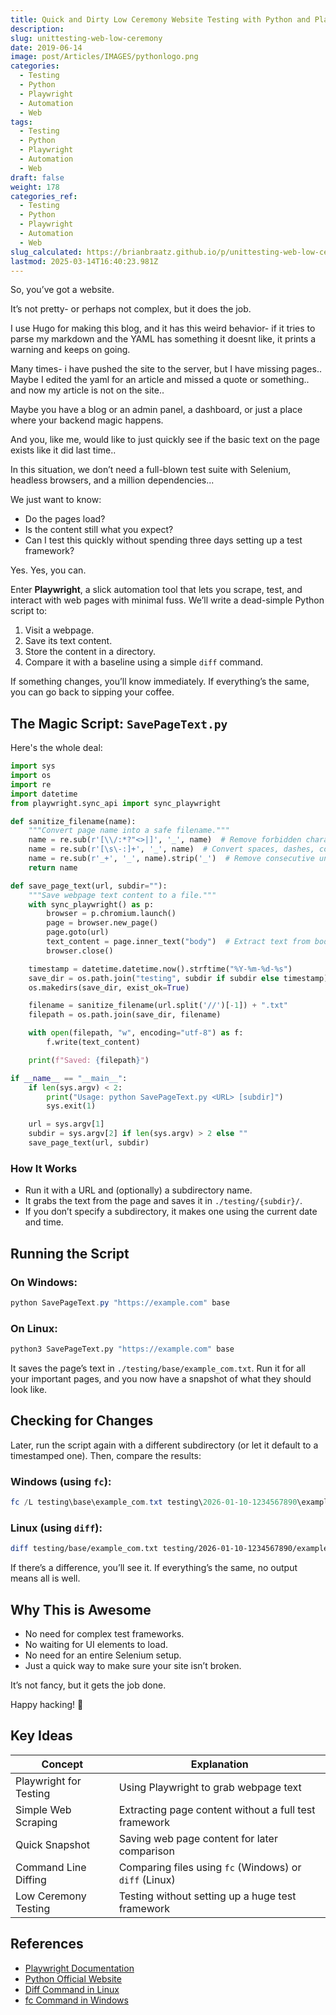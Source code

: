 ```yaml
---
title: Quick and Dirty Low Ceremony Website Testing with Python and Playwright
description: 
slug: unittesting-web-low-ceremony
date: 2019-06-14
image: post/Articles/IMAGES/pythonlogo.png
categories:
  - Testing
  - Python
  - Playwright
  - Automation
  - Web
tags:
  - Testing
  - Python
  - Playwright
  - Automation
  - Web
draft: false
weight: 178
categories_ref:
  - Testing
  - Python
  - Playwright
  - Automation
  - Web
slug_calculated: https://brianbraatz.github.io/p/unittesting-web-low-ceremony
lastmod: 2025-03-14T16:40:23.981Z
---
```

<!--
# Quick and Dirty Low Ceremony Website Testing with Python and Playwright
-->

So, you’ve got a website.

It’s not pretty- or perhaps not complex, but it does the job.

I use Hugo for making this blog, and it has this weird behavior- if it tries to parse my markdown and the YAML has something it doesnt like, it prints a warning and keeps on going.

Many times- i have pushed the site to the server, but I have missing pages.. Maybe I edited the yaml for an article and missed a quote or something.. and now my article is not on the site..

Maybe you have a blog or an admin panel, a dashboard, or just a place where your backend magic happens.

And you, like me, would like to just quickly see if the basic text on the page exists like it did last time..

In this situation, we don’t need a full-blown test suite with Selenium, headless browsers, and a million dependencies...

We just want to know:

* Do the pages load?
* Is the content still what you expect?
* Can I test this quickly without spending three days setting up a test framework?

Yes. Yes, you can.

Enter **Playwright**, a slick automation tool that lets you scrape, test, and interact with web pages with minimal fuss. We’ll write a dead-simple Python script to:

1. Visit a webpage.
2. Save its text content.
3. Store the content in a directory.
4. Compare it with a baseline using a simple `diff` command.

If something changes, you’ll know immediately. If everything’s the same, you can go back to sipping your coffee.

## The Magic Script: `SavePageText.py`

Here's the whole deal:

```python
import sys
import os
import re
import datetime
from playwright.sync_api import sync_playwright

def sanitize_filename(name):
    """Convert page name into a safe filename."""
    name = re.sub(r'[\\/:*?"<>|]', '_', name)  # Remove forbidden characters
    name = re.sub(r'[\s\-:]+', '_', name)  # Convert spaces, dashes, colons to underscores
    name = re.sub(r'_+', '_', name).strip('_')  # Remove consecutive underscores
    return name

def save_page_text(url, subdir=""):
    """Save webpage text content to a file."""
    with sync_playwright() as p:
        browser = p.chromium.launch()
        page = browser.new_page()
        page.goto(url)
        text_content = page.inner_text("body")  # Extract text from body tag
        browser.close()

    timestamp = datetime.datetime.now().strftime("%Y-%m-%d-%s")
    save_dir = os.path.join("testing", subdir if subdir else timestamp)
    os.makedirs(save_dir, exist_ok=True)

    filename = sanitize_filename(url.split('//')[-1]) + ".txt"
    filepath = os.path.join(save_dir, filename)

    with open(filepath, "w", encoding="utf-8") as f:
        f.write(text_content)

    print(f"Saved: {filepath}")

if __name__ == "__main__":
    if len(sys.argv) < 2:
        print("Usage: python SavePageText.py <URL> [subdir]")
        sys.exit(1)

    url = sys.argv[1]
    subdir = sys.argv[2] if len(sys.argv) > 2 else ""
    save_page_text(url, subdir)
```

### How It Works

* Run it with a URL and (optionally) a subdirectory name.
* It grabs the text from the page and saves it in `./testing/{subdir}/`.
* If you don’t specify a subdirectory, it makes one using the current date and time.

## Running the Script

### On Windows:

```powershell
python SavePageText.py "https://example.com" base
```

### On Linux:

```bash
python3 SavePageText.py "https://example.com" base
```

It saves the page’s text in `./testing/base/example_com.txt`. Run it for all your important pages, and you now have a snapshot of what they should look like.

## Checking for Changes

Later, run the script again with a different subdirectory (or let it default to a timestamped one). Then, compare the results:

### Windows (using `fc`):

```powershell
fc /L testing\base\example_com.txt testing\2026-01-10-1234567890\example_com.txt
```

### Linux (using `diff`):

```bash
diff testing/base/example_com.txt testing/2026-01-10-1234567890/example_com.txt
```

If there’s a difference, you’ll see it. If everything’s the same, no output means all is well.

## Why This is Awesome

* No need for complex test frameworks.
* No waiting for UI elements to load.
* No need for an entire Selenium setup.
* Just a quick way to make sure your site isn’t broken.

It’s not fancy, but it gets the job done.

Happy hacking! 🚀

## Key Ideas

| Concept                | Explanation                                            |
| ---------------------- | ------------------------------------------------------ |
| Playwright for Testing | Using Playwright to grab webpage text                  |
| Simple Web Scraping    | Extracting page content without a full test framework  |
| Quick Snapshot         | Saving web page content for later comparison           |
| Command Line Diffing   | Comparing files using `fc` (Windows) or `diff` (Linux) |
| Low Ceremony Testing   | Testing without setting up a huge test framework       |

## References

* [Playwright Documentation](https://playwright.dev/python/)
* [Python Official Website](https://www.python.org/)
* [Diff Command in Linux](https://man7.org/linux/man-pages/man1/diff.1.html)
* [fc Command in Windows](https://learn.microsoft.com/en-us/windows-server/administration/windows-commands/fc)
